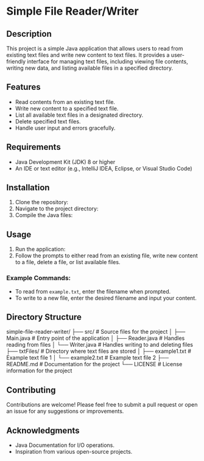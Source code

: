 # Simple File Reader/Writer

## Description
This project is a simple Java application that allows users to read from existing text files and write new content to text files. It provides a user-friendly interface for managing text files, including viewing file contents, writing new data, and listing available files in a specified directory.

## Features
- Read contents from an existing text file.
- Write new content to a specified text file.
- List all available text files in a designated directory.
- Delete specified text files.
- Handle user input and errors gracefully.

## Requirements
- Java Development Kit (JDK) 8 or higher
- An IDE or text editor (e.g., IntelliJ IDEA, Eclipse, or Visual Studio Code)

## Installation
1. Clone the repository:
2. Navigate to the project directory:
3. Compile the Java files:

## Usage
1. Run the application:
2. Follow the prompts to either read from an existing file, write new content to a file, delete a file, or list available files.

### Example Commands:
- To read from `example.txt`, enter the filename when prompted.
- To write to a new file, enter the desired filename and input your content.

## Directory Structure
simple-file-reader-writer/
├── src/                     # Source files for the project
│   ├── Main.java            # Entry point of the application
│   ├── Reader.java          # Handles reading from files
│   └── Writer.java          # Handles writing to and deleting files
├── txtFiles/                # Directory where text files are stored
│   ├── example1.txt         # Example text file 1
│   └── example2.txt         # Example text file 2
├── README.md                # Documentation for the project
└── LICENSE                  # License information for the project



## Contributing
Contributions are welcome! Please feel free to submit a pull request or open an issue for any suggestions or improvements.


## Acknowledgments
- Java Documentation for I/O operations.
- Inspiration from various open-source projects.
